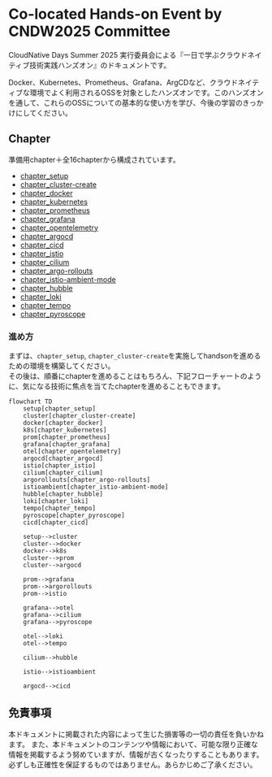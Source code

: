 # Co-located Hands-on Event by CNDW2025 Committee
CloudNative Days Summer 2025 実行委員会による『一日で学ぶクラウドネイティブ技術実践ハンズオン』のドキュメントです。

Docker、Kubernetes、Prometheus、Grafana、ArgCDなど、クラウドネイティブな環境でよく利用されるOSSを対象としたハンズオンです。このハンズオンを通して、これらのOSSについての基本的な使い方を学び、今後の学習のきっかけにしてください。

## Chapter
準備用chapter＋全16chapterから構成されています。
- [chapter_setup](./chapter_setup/)
- [chapter_cluster-create](./chapter_cluster-create/)
- [chapter_docker](./chapter_docker/)
- [chapter_kubernetes](./chapter_kubernetes/)
- [chapter_prometheus](./chapter_prometheus/)
- [chapter_grafana](./chapter_grafana/)
- [chapter_opentelemetry](./chapter_opentelemetry/)
- [chapter_argocd](./chapter_argocd/)
- [chapter_cicd](./chapter_cicd/)
- [chapter_istio](./chapter_istio/)
- [chapter_cilium](./chapter_cilium/)
- [chapter_argo-rollouts](./chapter_argo-rollouts/)
- [chapter_istio-ambient-mode](./chapter_istio-ambient-mode/)
- [chapter_hubble](./chapter_hubble/)
- [chapter_loki](./chapter_loki/)
- [chapter_tempo](./chapter_tempo/)
- [chapter_pyroscope](./chapter_pyroscope/)

### 進め方
まずは、`chapter_setup`, `chapter_cluster-create`を実施してhandsonを進めるための環境を構築してください。<br>
その後は、順番にchapterを進めることはもちろん、下記フローチャートのように、気になる技術に焦点を当てたchapterを進めることもできます。

```mermaid
flowchart TD
    setup[chapter_setup]
    cluster[chapter_cluster-create]
    docker[chapter_docker]
    k8s[chapter_kubernetes]
    prom[chapter_prometheus]
    grafana[chapter_grafana]
    otel[chapter_opentelemetry]
    argocd[chapter_argocd]
    istio[chapter_istio]
    cilium[chapter_cilium]
    argorollouts[chapter_argo-rollouts]
    istioambient[chapter_istio-ambient-mode]
    hubble[chapter_hubble]
    loki[chapter_loki]
    tempo[chapter_tempo]
    pyroscope[chapter_pyroscope]
    cicd[chapter_cicd]

    setup-->cluster
    cluster-->docker
    docker-->k8s
    cluster-->prom
    cluster-->argocd

    prom-->grafana
    prom-->argorollouts
    prom-->istio

    grafana-->otel
    grafana-->cilium
    grafana-->pyroscope

    otel-->loki
    otel-->tempo

    cilium-->hubble

    istio-->istioambient

    argocd-->cicd
```

## 免責事項
本ドキュメントに掲載された内容によって生じた損害等の一切の責任を負いかねます。
また、本ドキュメントのコンテンツや情報において、可能な限り正確な情報を掲載するよう努めていますが、情報が古くなったりすることもあります。必ずしも正確性を保証するものではありません。あらかじめご了承ください。
